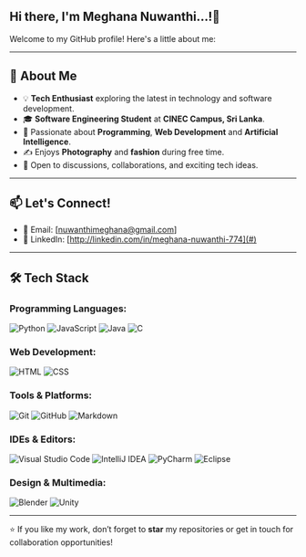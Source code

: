 ## Hi there, I'm Meghana Nuwanthi...!👋

Welcome to my GitHub profile! Here's a little about me:

---

## 🌟 About Me
- 💡 **Tech Enthusiast** exploring the latest in technology and software development.
- 🎓 **Software Engineering Student** at **CINEC Campus, Sri Lanka**.
- 🌱 Passionate about **Programming**, **Web Development** and **Artificial Intelligence**.
- ✍️ Enjoys **Photography** and **fashion** during free time.
- 💬 Open to discussions, collaborations, and exciting tech ideas.

---

## 📫 Let's Connect!
- 📧 Email: [nuwanthimeghana@gmail.com]
- 🔗 LinkedIn: [http://linkedin.com/in/meghana-nuwanthi-774](#)

---

## 🛠️ Tech Stack

### Programming Languages:
![Python](https://img.shields.io/badge/-Python-3776AB?style=flat-square&logo=python&logoColor=white)
![JavaScript](https://img.shields.io/badge/-JavaScript-F7DF1E?style=flat-square&logo=javascript&logoColor=black)
![Java](https://img.shields.io/badge/-Java-007396?style=flat-square&logo=java&logoColor=white)
![C](https://img.shields.io/badge/-C-A8B9CC?style=flat-square&logo=c&logoColor=white)

### Web Development:
![HTML](https://img.shields.io/badge/-HTML5-E34F26?style=flat-square&logo=html5&logoColor=white)
![CSS](https://img.shields.io/badge/-CSS3-1572B6?style=flat-square&logo=css3&logoColor=white)

### Tools & Platforms:
![Git](https://img.shields.io/badge/-Git-F05032?style=flat-square&logo=git&logoColor=white)
![GitHub](https://img.shields.io/badge/-GitHub-181717?style=flat-square&logo=github&logoColor=white)
![Markdown](https://img.shields.io/badge/-Markdown-000000?style=flat-square&logo=markdown&logoColor=white)

### IDEs & Editors:
![Visual Studio Code](https://img.shields.io/badge/-VS%20Code-0078D4?style=flat-square&logo=visual-studio-code&logoColor=white)
![IntelliJ IDEA](https://img.shields.io/badge/-IntelliJ%20IDEA-000000?style=flat-square&logo=intellij-idea&logoColor=white)
![PyCharm](https://img.shields.io/badge/-PyCharm-000000?style=flat-square&logo=pycharm&logoColor=white)
![Eclipse](https://img.shields.io/badge/-Eclipse-2C2255?style=flat-square&logo=eclipse&logoColor=white)

### Design & Multimedia:
![Blender](https://img.shields.io/badge/-Blender-F5792A?style=flat-square&logo=blender&logoColor=white)
![Unity](https://img.shields.io/badge/-Unity-000000?style=flat-square&logo=unity&logoColor=white)

---

⭐️ If you like my work, don’t forget to **star** my repositories or get in touch for collaboration opportunities!

